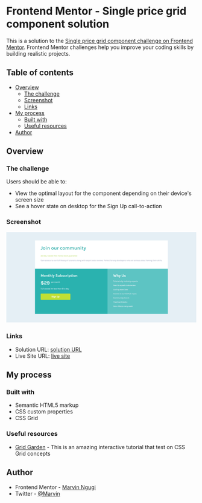 # Frontend Mentor - Single price grid component solution

This is a solution to the [Single price grid component challenge on Frontend Mentor](https://www.frontendmentor.io/challenges/single-price-grid-component-5ce41129d0ff452fec5abbbc). Frontend Mentor challenges help you improve your coding skills by building realistic projects. 

## Table of contents

- [Overview](#overview)
  - [The challenge](#the-challenge)
  - [Screenshot](#screenshot)
  - [Links](#links)
- [My process](#my-process)
  - [Built with](#built-with)
  - [Useful resources](#useful-resources)
- [Author](#author)




## Overview

### The challenge

Users should be able to:

- View the optimal layout for the component depending on their device's screen size
- See a hover state on desktop for the Sign Up call-to-action

### Screenshot

![](https://github.com/phoenix-mkay/FrontendMentor-Challenges/blob/master/single_priced_grid_componet/images/project%20screenshot.png)


### Links

- Solution URL: [solution URL](https://github.com/phoenix-mkay/FrontendMentor-Challenges/tree/master/single_priced_grid_componet)
- Live Site URL: [live site](https://single-price-grid-component-mkay.netlify.app/)

## My process

### Built with

- Semantic HTML5 markup
- CSS custom properties
- CSS Grid



### Useful resources

- [Grid Garden](https://cssgridgarden.com/) - This is an amazing interactive tutorial that test on CSS Grid concepts



## Author

- Frontend Mentor - [Marvin Ngugi](https://www.frontendmentor.io/profile/phoenix-mkay)
- Twitter - [@Marvin](https://www.twitter.com/Marvin00199204)

